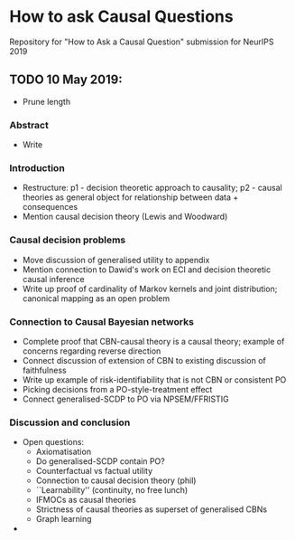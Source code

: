 # How to ask Causal Questions

Repository for "How to Ask a Causal Question" submission for NeurIPS 2019

## TODO 10 May 2019:

 * Prune length

### Abstract

 * Write

### Introduction

 * Restructure: p1 - decision theoretic approach to causality; p2 - causal theories as general object for relationship between data + consequences
 * Mention causal decision theory (Lewis and Woodward)

### Causal decision problems

 * Move discussion of generalised utility to appendix
 * Mention connection to Dawid's work on ECI and decision theoretic causal inference
 * Write up proof of cardinality of Markov kernels and joint distribution; canonical mapping as an open problem

 
### Connection to Causal Bayesian networks

 * Complete proof that CBN-causal theory is a causal theory; example of concerns regarding reverse direction
 * Connect discussion of extension of CBN to existing discussion of faithfulness
 * Write up example of risk-identifiability that is not CBN or consistent PO
 * Picking decisions from a PO-style-treatment effect
 * Connect generalised-SCDP to PO via NPSEM/FFRISTIG


### Discussion and conclusion

 * Open questions:
    * Axiomatisation
    * Do generalised-SCDP contain PO?
    * Counterfactual vs factual utility
    * Connection to causal decision theory (phil)
    * ``Learnability'' (continuity, no free lunch)
    * IFMOCs as causal theories
    * Strictness of causal theories as superset of generalised CBNs
    * Graph learning
 * 